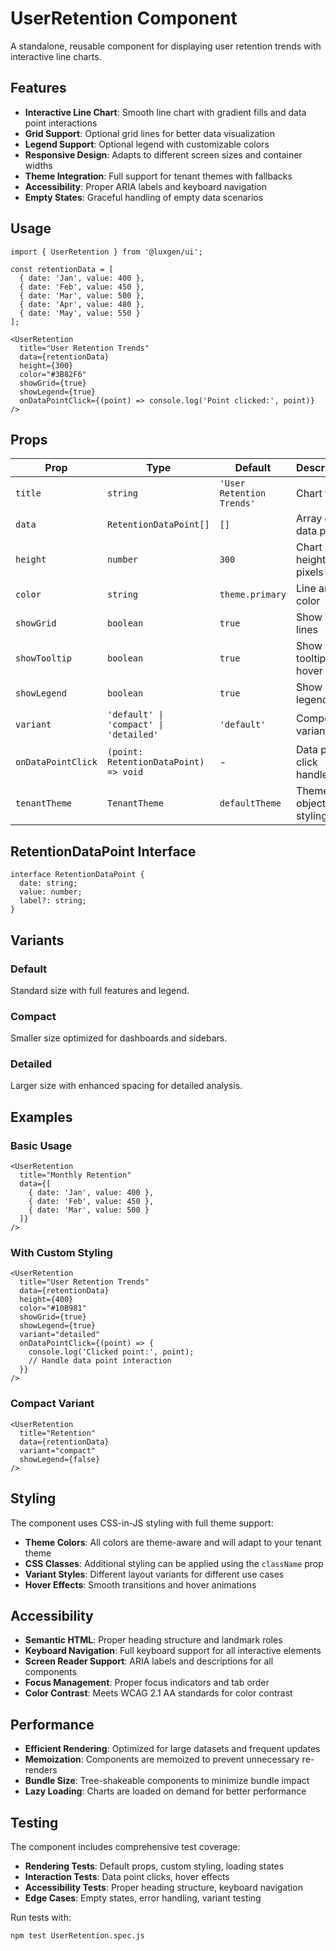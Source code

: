 # UserRetention Component

A standalone, reusable component for displaying user retention trends with interactive line charts.

## Features

- **Interactive Line Chart**: Smooth line chart with gradient fills and data point interactions
- **Grid Support**: Optional grid lines for better data visualization
- **Legend Support**: Optional legend with customizable colors
- **Responsive Design**: Adapts to different screen sizes and container widths
- **Theme Integration**: Full support for tenant themes with fallbacks
- **Accessibility**: Proper ARIA labels and keyboard navigation
- **Empty States**: Graceful handling of empty data scenarios

## Usage

```tsx
import { UserRetention } from '@luxgen/ui';

const retentionData = [
  { date: 'Jan', value: 400 },
  { date: 'Feb', value: 450 },
  { date: 'Mar', value: 500 },
  { date: 'Apr', value: 480 },
  { date: 'May', value: 550 }
];

<UserRetention
  title="User Retention Trends"
  data={retentionData}
  height={300}
  color="#3B82F6"
  showGrid={true}
  showLegend={true}
  onDataPointClick={(point) => console.log('Point clicked:', point)}
/>
```

## Props

| Prop | Type | Default | Description |
|------|------|---------|-------------|
| `title` | `string` | `'User Retention Trends'` | Chart title |
| `data` | `RetentionDataPoint[]` | `[]` | Array of data points |
| `height` | `number` | `300` | Chart height in pixels |
| `color` | `string` | `theme.primary` | Line and fill color |
| `showGrid` | `boolean` | `true` | Show grid lines |
| `showTooltip` | `boolean` | `true` | Show tooltips on hover |
| `showLegend` | `boolean` | `true` | Show legend |
| `variant` | `'default' \| 'compact' \| 'detailed'` | `'default'` | Component variant |
| `onDataPointClick` | `(point: RetentionDataPoint) => void` | - | Data point click handler |
| `tenantTheme` | `TenantTheme` | `defaultTheme` | Theme object for styling |

## RetentionDataPoint Interface

```tsx
interface RetentionDataPoint {
  date: string;
  value: number;
  label?: string;
}
```

## Variants

### Default
Standard size with full features and legend.

### Compact
Smaller size optimized for dashboards and sidebars.

### Detailed
Larger size with enhanced spacing for detailed analysis.

## Examples

### Basic Usage

```tsx
<UserRetention
  title="Monthly Retention"
  data={[
    { date: 'Jan', value: 400 },
    { date: 'Feb', value: 450 },
    { date: 'Mar', value: 500 }
  ]}
/>
```

### With Custom Styling

```tsx
<UserRetention
  title="User Retention Trends"
  data={retentionData}
  height={400}
  color="#10B981"
  showGrid={true}
  showLegend={true}
  variant="detailed"
  onDataPointClick={(point) => {
    console.log('Clicked point:', point);
    // Handle data point interaction
  }}
/>
```

### Compact Variant

```tsx
<UserRetention
  title="Retention"
  data={retentionData}
  variant="compact"
  showLegend={false}
/>
```

## Styling

The component uses CSS-in-JS styling with full theme support:

- **Theme Colors**: All colors are theme-aware and will adapt to your tenant theme
- **CSS Classes**: Additional styling can be applied using the `className` prop
- **Variant Styles**: Different layout variants for different use cases
- **Hover Effects**: Smooth transitions and hover animations

## Accessibility

- **Semantic HTML**: Proper heading structure and landmark roles
- **Keyboard Navigation**: Full keyboard support for all interactive elements
- **Screen Reader Support**: ARIA labels and descriptions for all components
- **Focus Management**: Proper focus indicators and tab order
- **Color Contrast**: Meets WCAG 2.1 AA standards for color contrast

## Performance

- **Efficient Rendering**: Optimized for large datasets and frequent updates
- **Memoization**: Components are memoized to prevent unnecessary re-renders
- **Bundle Size**: Tree-shakeable components to minimize bundle impact
- **Lazy Loading**: Charts are loaded on demand for better performance

## Testing

The component includes comprehensive test coverage:

- **Rendering Tests**: Default props, custom styling, loading states
- **Interaction Tests**: Data point clicks, hover effects
- **Accessibility Tests**: Proper heading structure, keyboard navigation
- **Edge Cases**: Empty states, error handling, variant testing

Run tests with:
```bash
npm test UserRetention.spec.js
```
